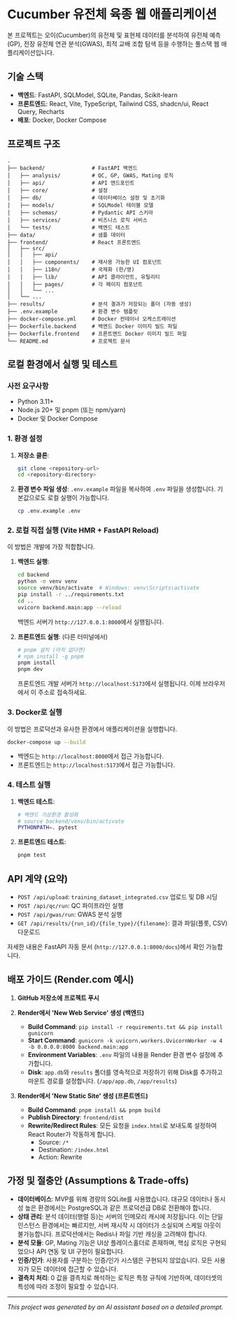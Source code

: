 # Cucumber 유전체 육종 웹 애플리케이션

본 프로젝트는 오이(Cucumber)의 유전체 및 표현체 데이터를 분석하여 유전체 예측(GP), 전장 유전체 연관 분석(GWAS), 최적 교배 조합 탐색 등을 수행하는 풀스택 웹 애플리케이션입니다.

## 기술 스택

- **백엔드**: FastAPI, SQLModel, SQLite, Pandas, Scikit-learn
- **프론트엔드**: React, Vite, TypeScript, Tailwind CSS, shadcn/ui, React Query, Recharts
- **배포**: Docker, Docker Compose

## 프로젝트 구조

```
.
├── backend/               # FastAPI 백엔드
│   ├── analysis/          # QC, GP, GWAS, Mating 로직
│   ├── api/               # API 엔드포인트
│   ├── core/              # 설정
│   ├── db/                # 데이터베이스 설정 및 초기화
│   ├── models/            # SQLModel 테이블 모델
│   ├── schemas/           # Pydantic API 스키마
│   ├── services/          # 비즈니스 로직 서비스
│   └── tests/             # 백엔드 테스트
├── data/                  # 샘플 데이터
├── frontend/              # React 프론트엔드
│   ├── src/
│   │   ├── api/
│   │   ├── components/    # 재사용 가능한 UI 컴포넌트
│   │   ├── i18n/          # 국제화 (한/영)
│   │   ├── lib/           # API 클라이언트, 유틸리티
│   │   ├── pages/         # 각 페이지 컴포넌트
│   │   └── ...
│   └── ...
├── results/               # 분석 결과가 저장되는 폴더 (자동 생성)
├── .env.example           # 환경 변수 템플릿
├── docker-compose.yml     # Docker 컨테이너 오케스트레이션
├── Dockerfile.backend     # 백엔드 Docker 이미지 빌드 파일
├── Dockerfile.frontend    # 프론트엔드 Docker 이미지 빌드 파일
└── README.md              # 프로젝트 문서
```

## 로컬 환경에서 실행 및 테스트

### 사전 요구사항

- Python 3.11+
- Node.js 20+ 및 pnpm (또는 npm/yarn)
- Docker 및 Docker Compose

### 1. 환경 설정

1.  **저장소 클론**:
    ```bash
    git clone <repository-url>
    cd <repository-directory>
    ```

2.  **환경 변수 파일 생성**:
    `.env.example` 파일을 복사하여 `.env` 파일을 생성합니다. 기본값으로도 로컬 실행이 가능합니다.
    ```bash
    cp .env.example .env
    ```

### 2. 로컬 직접 실행 (Vite HMR + FastAPI Reload)

이 방법은 개발에 가장 적합합니다.

1.  **백엔드 실행**:
    ```bash
    cd backend
    python -m venv venv
    source venv/bin/activate  # Windows: venv\Scripts\activate
    pip install -r ../requirements.txt
    cd ..
    uvicorn backend.main:app --reload
    ```
    백엔드 서버가 `http://127.0.0.1:8000`에서 실행됩니다.

2.  **프론트엔드 실행**:
    (다른 터미널에서)
    ```bash
    # pnpm 설치 (아직 없다면)
    # npm install -g pnpm
    pnpm install
    pnpm dev
    ```
    프론트엔드 개발 서버가 `http://localhost:5173`에서 실행됩니다. 이제 브라우저에서 이 주소로 접속하세요.

### 3. Docker로 실행

이 방법은 프로덕션과 유사한 환경에서 애플리케이션을 실행합니다.

```bash
docker-compose up --build
```

- 백엔드는 `http://localhost:8000`에서 접근 가능합니다.
- 프론트엔드는 `http://localhost:5173`에서 접근 가능합니다.

### 4. 테스트 실행

1.  **백엔드 테스트**:
    ```bash
    # 백엔드 가상환경 활성화
    # source backend/venv/bin/activate
    PYTHONPATH=. pytest
    ```

2.  **프론트엔드 테스트**:
    ```bash
    pnpm test
    ```

## API 계약 (요약)

- `POST /api/upload`: `training_dataset_integrated.csv` 업로드 및 DB 시딩
- `POST /api/qc/run`: QC 파이프라인 실행
- `POST /api/gwas/run`: GWAS 분석 실행
- `GET /api/results/{run_id}/{file_type}/{filename}`: 결과 파일(플롯, CSV) 다운로드

자세한 내용은 FastAPI 자동 문서 (`http://127.0.0.1:8000/docs`)에서 확인 가능합니다.

## 배포 가이드 (Render.com 예시)

1.  **GitHub 저장소에 프로젝트 푸시**

2.  **Render에서 'New Web Service' 생성 (백엔드)**
    - **Build Command**: `pip install -r requirements.txt && pip install gunicorn`
    - **Start Command**: `gunicorn -k uvicorn.workers.UvicornWorker -w 4 -b 0.0.0.0:8000 backend.main:app`
    - **Environment Variables**: `.env` 파일의 내용을 Render 환경 변수 설정에 추가합니다.
    - **Disk**: `app.db`와 `results` 폴더를 영속적으로 저장하기 위해 Disk를 추가하고 마운트 경로를 설정합니다. (`/app/app.db`, `/app/results`)

3.  **Render에서 'New Static Site' 생성 (프론트엔드)**
    - **Build Command**: `pnpm install && pnpm build`
    - **Publish Directory**: `frontend/dist`
    - **Rewrite/Redirect Rules**: 모든 요청을 `index.html`로 보내도록 설정하여 React Router가 작동하게 합니다.
      - Source: `/*`
      - Destination: `/index.html`
      - Action: Rewrite

## 가정 및 절충안 (Assumptions & Trade-offs)

- **데이터베이스**: MVP를 위해 경량의 SQLite를 사용했습니다. 대규모 데이터나 동시성 높은 환경에서는 PostgreSQL과 같은 프로덕션급 DB로 전환해야 합니다.
- **상태 관리**: 분석 데이터(행렬 등)는 서버의 인메모리 캐시에 저장됩니다. 이는 단일 인스턴스 환경에서는 빠르지만, 서버 재시작 시 데이터가 소실되며 스케일 아웃이 불가능합니다. 프로덕션에서는 Redis나 파일 기반 캐싱을 고려해야 합니다.
- **분석 모듈**: GP, Mating 기능은 UI상 플레이스홀더로 존재하며, 핵심 로직은 구현되었으나 API 연동 및 UI 구현이 필요합니다.
- **인증/인가**: 사용자를 구분하는 인증/인가 시스템은 구현되지 않았습니다. 모든 사용자가 모든 데이터에 접근할 수 있습니다.
- **결측치 처리**: 0 값을 결측치로 해석하는 로직은 특정 규칙에 기반하며, 데이터셋의 특성에 따라 조정이 필요할 수 있습니다.

---
*This project was generated by an AI assistant based on a detailed prompt.*
